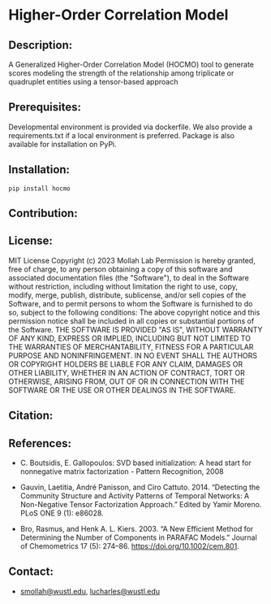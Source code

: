 # Higher-Order Correlation Model

## Description:
A Generalized Higher-Order Correlation Model (HOCMO) tool to generate scores modeling the strength of the relationship among triplicate or quadruplet entities using a tensor-based approach

## Prerequisites:
Developmental environment is provided via dockerfile. We also provide a requirements.txt if a local environment is preferred. Package is also available for installation on PyPi.

## Installation:

```pip install hocmo```

## Contribution:

## License:

MIT License
Copyright (c) 2023 Mollah Lab
Permission is hereby granted, free of charge, to any person obtaining a copy of this software and associated documentation files (the "Software"), to deal in the Software without restriction, including without limitation the right to use, copy, modify, merge, publish, distribute, sublicense, and/or sell copies of the Software, and to permit persons to whom the Software is furnished to do so, subject to the following conditions: The above copyright notice and this permission notice shall be included in all copies or substantial portions of the Software. THE SOFTWARE IS PROVIDED "AS IS", WITHOUT WARRANTY OF ANY KIND, EXPRESS OR IMPLIED, INCLUDING BUT NOT LIMITED TO THE WARRANTIES OF MERCHANTABILITY, FITNESS FOR A PARTICULAR PURPOSE AND NONINFRINGEMENT. IN NO EVENT SHALL THE AUTHORS OR COPYRIGHT HOLDERS BE LIABLE FOR ANY CLAIM, DAMAGES OR OTHER LIABILITY, WHETHER IN AN ACTION OF CONTRACT, TORT OR OTHERWISE, ARISING FROM, OUT OF OR IN CONNECTION WITH THE SOFTWARE OR THE USE OR OTHER DEALINGS IN THE SOFTWARE.

## Citation:

## References:
- C. Boutsidis, E. Gallopoulos: SVD based initialization: A head start for
    nonnegative matrix factorization - Pattern Recognition, 2008
- Gauvin, Laetitia, André Panisson, and Ciro Cattuto. 2014. “Detecting the Community Structure and Activity Patterns of Temporal Networks: A Non-Negative Tensor Factorization Approach.” Edited by Yamir Moreno. PLoS ONE 9 (1): e86028.

- Bro, Rasmus, and Henk A. L. Kiers. 2003. “A New Efficient Method for Determining the Number of Components in PARAFAC Models.” Journal of Chemometrics 17 (5): 274–86. https://doi.org/10.1002/cem.801.
## Contact:
- smollah@wustl.edu, lucharles@wustl.edu
